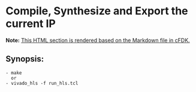 # **Compile, Synthesize and Export the current IP**
**Note:** [This HTML section is rendered based on the Markdown file in cFDK.](https://github.com/cloudFPGA/cFDK/blob/master/SRA/LIB/SHELL/LIB/hls/NTS/rlb/README.md)


## Synopsis:
    - make
      or
    - vivado_hls -f run_hls.tcl
    
